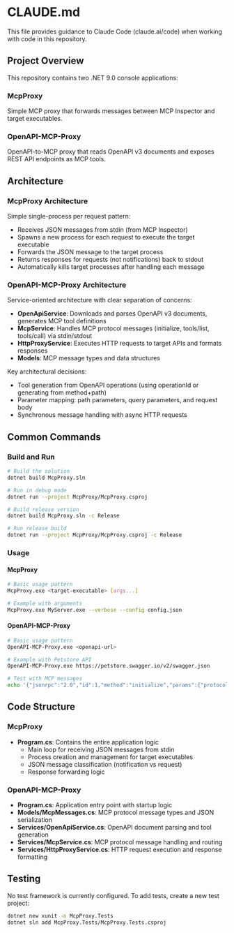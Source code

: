 # CLAUDE.md

This file provides guidance to Claude Code (claude.ai/code) when working with code in this repository.

## Project Overview

This repository contains two .NET 9.0 console applications:

### McpProxy
Simple MCP proxy that forwards messages between MCP Inspector and target executables.

### OpenAPI-MCP-Proxy  
OpenAPI-to-MCP proxy that reads OpenAPI v3 documents and exposes REST API endpoints as MCP tools.

## Architecture

### McpProxy Architecture
Simple single-process per request pattern:
- Receives JSON messages from stdin (from MCP Inspector)
- Spawns a new process for each request to execute the target executable
- Forwards the JSON message to the target process
- Returns responses for requests (not notifications) back to stdout
- Automatically kills target processes after handling each message

### OpenAPI-MCP-Proxy Architecture
Service-oriented architecture with clear separation of concerns:
- **OpenApiService**: Downloads and parses OpenAPI v3 documents, generates MCP tool definitions
- **McpService**: Handles MCP protocol messages (initialize, tools/list, tools/call) via stdin/stdout
- **HttpProxyService**: Executes HTTP requests to target APIs and formats responses
- **Models**: MCP message types and data structures

Key architectural decisions:
- Tool generation from OpenAPI operations (using operationId or generating from method+path)
- Parameter mapping: path parameters, query parameters, and request body
- Synchronous message handling with async HTTP requests

## Common Commands

### Build and Run
```bash
# Build the solution
dotnet build McpProxy.sln

# Run in debug mode
dotnet run --project McpProxy/McpProxy.csproj

# Build release version
dotnet build McpProxy.sln -c Release

# Run release build
dotnet run --project McpProxy/McpProxy.csproj -c Release
```

### Usage

#### McpProxy
```bash
# Basic usage pattern
McpProxy.exe <target-executable> [args...]

# Example with arguments
McpProxy.exe MyServer.exe --verbose --config config.json
```

#### OpenAPI-MCP-Proxy
```bash
# Basic usage pattern
OpenAPI-MCP-Proxy.exe <openapi-url>

# Example with Petstore API
OpenAPI-MCP-Proxy.exe https://petstore.swagger.io/v2/swagger.json

# Test with MCP messages
echo '{"jsonrpc":"2.0","id":1,"method":"initialize","params":{"protocolVersion":"2024-11-05","capabilities":{},"clientInfo":{"name":"test","version":"1.0.0"}}}' | OpenAPI-MCP-Proxy.exe https://petstore.swagger.io/v2/swagger.json
```

## Code Structure

### McpProxy
- **Program.cs**: Contains the entire application logic
  - Main loop for receiving JSON messages from stdin
  - Process creation and management for target executables  
  - JSON message classification (notification vs request)
  - Response forwarding logic

### OpenAPI-MCP-Proxy
- **Program.cs**: Application entry point with startup logic
- **Models/McpMessages.cs**: MCP protocol message types and JSON serialization
- **Services/OpenApiService.cs**: OpenAPI document parsing and tool generation
- **Services/McpService.cs**: MCP protocol message handling and routing
- **Services/HttpProxyService.cs**: HTTP request execution and response formatting

## Testing

No test framework is currently configured. To add tests, create a new test project:
```bash
dotnet new xunit -n McpProxy.Tests
dotnet sln add McpProxy.Tests/McpProxy.Tests.csproj
```